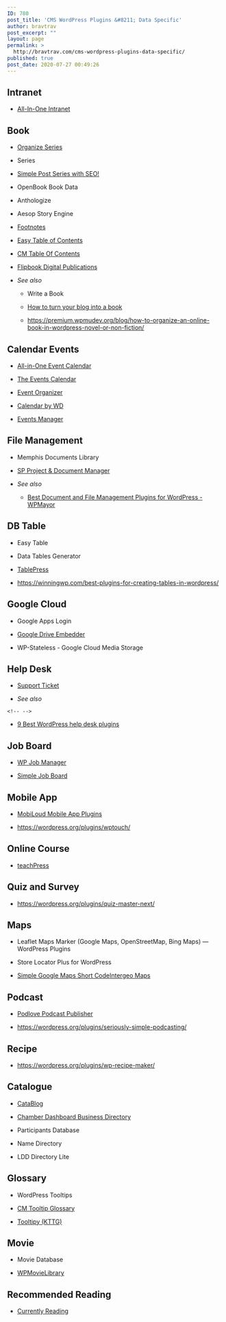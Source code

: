 ```yaml
---
ID: 780
post_title: 'CMS WordPress Plugins &#8211; Data Specific'
author: bravtrav
post_excerpt: ""
layout: page
permalink: >
  http://bravtrav.com/cms-wordpress-plugins-data-specific/
published: true
post_date: 2020-07-27 00:49:26
---
```

<h2>Intranet</h2>
<ul>
<li><a href="https://wordpress.org/plugins/all-in-one-intranet/">All-In-One Intranet</a></li>
</ul>
<h2>Book</h2>
<ul>
<li>
<p><a href="http://wordpress.org/plugins/organize-series/">Organize Series</a></p>
</li>
<li>
<p>Series</p>
</li>
<li>
<p><a href="http://wordpress.org/plugins/simple-series/">Simple Post Series with SEO!</a></p>
</li>
<li>
<p>OpenBook Book Data</p>
</li>
<li>
<p>Anthologize</p>
</li>
<li>
<p>Aesop Story Engine</p>
</li>
<li>
<p><a href="https://wordpress.org/plugins/footnotes/">Footnotes</a></p>
</li>
<li>
<p><a href="https://wordpress.org/plugins/easy-table-of-contents/">Easy Table of Contents</a></p>
</li>
<li>
<p><a href="http://wordpress.org/plugins/cm-table-of-content/">CM Table Of Contents</a></p>
</li>
<li>
<p><a href="https://wordpress.org/plugins/digital-publications-by-supsystic/">Flipbook Digital Publications</a></p>
</li>
<li>
<p><em>See also</em></p>
<ul>
<li>
<p>Write a Book</p>
</li>
<li>
<p><a href="https://en.blog.wordpress.com/2012/04/04/how-to-turn-your-blog-into-a-book/">How to turn your blog into a book</a></p>
</li>
<li>
<p><a href="https://premium.wpmudev.org/blog/how-to-organize-an-online-book-in-wordpress-novel-or-non-fiction/">https://premium.wpmudev.org/blog/how-to-organize-an-online-book-in-wordpress-novel-or-non-fiction/</a></p>
</li>
</ul>
</li>
</ul>
<h2>Calendar Events</h2>
<ul>
<li>
<p><a href="http://wordpress.org/plugins/all-in-one-event-calendar/">All-in-One Event Calendar</a></p>
</li>
<li>
<p><a href="http://wordpress.org/plugins/the-events-calendar/">The Events Calendar</a></p>
</li>
<li>
<p><a href="https://wordpress.org/plugins/event-organiser/">Event Organizer</a></p>
</li>
<li>
<p><a href="https://wordpress.org/plugins/spider-event-calendar/">Calendar by WD</a></p>
</li>
<li>
<p><a href="https://wordpress.org/plugins/events-manager/">Events Manager</a></p>
</li>
</ul>
<h2>File Management</h2>
<ul>
<li>
<p>Memphis Documents Library</p>
</li>
<li>
<p><a href="http://wordpress.org/plugins/sp-client-document-manager/">SP Project &amp; Document Manager</a></p>
</li>
<li>
<p><em>See also</em></p>
<ul>
<li><a href="http://www.wpmayor.com/best-document-file-management-plugins-wordpress/">Best Document and File Management Plugins for WordPress - WPMayor</a></li>
</ul>
</li>
</ul>
<h2>DB Table</h2>
<ul>
<li>
<p>Easy Table</p>
</li>
<li>
<p>Data Tables Generator</p>
</li>
<li>
<p><a href="http://wordpress.org/plugins/tablepress/">TablePress</a></p>
</li>
<li>
<p><a href="https://winningwp.com/best-plugins-for-creating-tables-in-wordpress/">https://winningwp.com/best-plugins-for-creating-tables-in-wordpress/</a></p>
</li>
</ul>
<h2>Google Cloud</h2>
<ul>
<li>
<p>Google Apps Login</p>
</li>
<li>
<p><a href="https://wordpress.org/plugins/google-drive-embedder/">Google Drive Embedder</a></p>
</li>
<li>
<p>WP-Stateless - Google Cloud Media Storage</p>
</li>
</ul>
<h2>Help Desk</h2>
<ul>
<li>
<p><a href="https://wordpress.org/plugins/support-ticket/">Support Ticket</a></p>
</li>
<li>
<p><em>See also</em></p>
</li>
</ul>
<pre><code class="language-{=html}">&lt;!-- --&gt;</code></pre>
<ul>
<li><a href="http://wpwonder.com/wordpress-help-desk-plugin/">9 Best WordPress help desk plugins</a></li>
</ul>
<h2>Job Board</h2>
<ul>
<li>
<p><a href="https://wordpress.org/plugins/wp-job-manager/">WP Job Manager</a></p>
</li>
<li>
<p><a href="https://wordpress.org/plugins/simple-job-board/">Simple Job Board</a></p>
</li>
</ul>
<h2>Mobile App</h2>
<ul>
<li>
<p><a href="https://wordpress.org/plugins/mobiloud-mobile-app-plugin/">MobiLoud Mobile App Plugins</a></p>
</li>
<li>
<p><a href="https://wordpress.org/plugins/wptouch/">https://wordpress.org/plugins/wptouch/</a></p>
</li>
</ul>
<h2>Online Course</h2>
<ul>
<li><a href="https://wordpress.org/plugins/teachpress/">teachPress</a></li>
</ul>
<h2>Quiz and Survey</h2>
<ul>
<li><a href="https://wordpress.org/plugins/quiz-master-next/">https://wordpress.org/plugins/quiz-master-next/</a></li>
</ul>
<h2>Maps</h2>
<ul>
<li>
<p>Leaflet Maps Marker (Google Maps, OpenStreetMap, Bing Maps) — WordPress Plugins</p>
</li>
<li>
<p>Store Locator Plus for WordPress</p>
</li>
<li>
<p><a href="https://wordpress.org/plugins/simple-google-maps-short-code/">Simple Google Maps Short Code</a><a href="https://wordpress.org/plugins/intergeo-maps/">Intergeo Maps</a></p>
</li>
</ul>
<h2>Podcast</h2>
<ul>
<li>
<p><a href="http://wordpress.org/plugins/podlove-podcasting-plugin-for-wordpress/">Podlove Podcast Publisher</a></p>
</li>
<li>
<p><a href="https://wordpress.org/plugins/seriously-simple-podcasting/">https://wordpress.org/plugins/seriously-simple-podcasting/</a></p>
</li>
</ul>
<h2>Recipe</h2>
<ul>
<li><a href="https://wordpress.org/plugins/wp-recipe-maker/">https://wordpress.org/plugins/wp-recipe-maker/</a></li>
</ul>
<h2>Catalogue</h2>
<ul>
<li>
<p><a href="https://wordpress.org/plugins/catablog/">CataBlog</a></p>
</li>
<li>
<p><a href="http://wordpress.org/plugins/chamber-dashboard-business-directory/">Chamber Dashboard Business Directory</a></p>
</li>
<li>
<p>Participants Database</p>
</li>
<li>
<p>Name Directory</p>
</li>
<li>
<p>LDD Directory Lite</p>
</li>
</ul>
<h2>Glossary</h2>
<ul>
<li>
<p>WordPress Tooltips</p>
</li>
<li>
<p><a href="http://wordpress.org/plugins/enhanced-tooltipglossary/">CM Tooltip Glossary</a></p>
</li>
<li>
<p><a href="http://wordpress.org/plugins/bluet-keywords-tooltip-generator/">Tooltipy (KTTG)</a></p>
</li>
</ul>
<h2>Movie</h2>
<ul>
<li>
<p>Movie Database</p>
</li>
<li>
<p><a href="https://wordpress.org/plugins/wpmovielibrary/">WPMovieLibrary</a></p>
</li>
</ul>
<h2>Recommended Reading</h2>
<ul>
<li><a href="https://wordpress.org/plugins/currently-reading/">Currently Reading</a></li>
</ul>